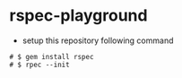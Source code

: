 # rspec-playground

- setup this repository following command

```shell
# $ gem install rspec
# $ rpec --init
```